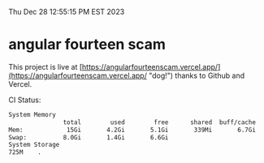 Thu Dec 28 12:55:15 PM EST 2023

# angular fourteen scam


This project is live at [https://angularfourteenscam.vercel.app/](https://angularfourteenscam.vercel.app/ "dog!") thanks to Github and Vercel.

CI Status: 

```bash
System Memory
               total        used        free      shared  buff/cache   available
Mem:            15Gi       4.2Gi       5.1Gi       339Mi       6.7Gi        11Gi
Swap:          8.0Gi       1.4Gi       6.6Gi
System Storage
725M	.
```
```bash
